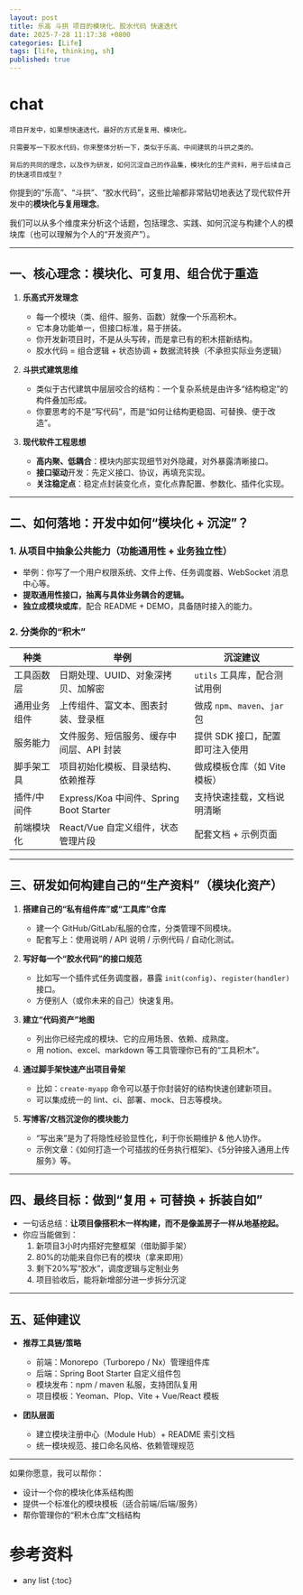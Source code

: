 ```yaml
---
layout: post
title: 乐高 斗拱 项目的模块化、胶水代码 快速迭代
date: 2025-7-28 11:17:38 +0800
categories: [Life]
tags: [life, thinking, sh]
published: true
---
```



# 


# chat

```
项目开发中，如果想快速迭代，最好的方式是复用、模块化。

只需要写一下胶水代码，你来整体分析一下，类似于乐高、中间建筑的斗拱之类的。

背后的共同的理念，以及作为研发，如何沉淀自己的作品集，模块化的生产资料，用于后续自己的快速项目成型？
```



你提到的“乐高”、“斗拱”、“胶水代码”，这些比喻都非常贴切地表达了现代软件开发中的**模块化与复用理念**。

我们可以从多个维度来分析这个话题，包括理念、实践、如何沉淀与构建个人的模块库（也可以理解为个人的“开发资产”）。

---

## 一、核心理念：模块化、可复用、组合优于重造

1. **乐高式开发理念**
   - 每一个模块（类、组件、服务、函数）就像一个乐高积木。
   - 它本身功能单一，但接口标准，易于拼装。
   - 你开发新项目时，不是从头写砖，而是拿已有的积木搭新结构。
   - 胶水代码 = 组合逻辑 + 状态协调 + 数据流转换（不承担实际业务逻辑）

2. **斗拱式建筑思维**
   - 类似于古代建筑中层层咬合的结构：一个复杂系统是由许多“结构稳定”的构件叠加形成。
   - 你要思考的不是“写代码”，而是“如何让结构更稳固、可替换、便于改造”。

3. **现代软件工程思想**
   - **高内聚、低耦合**：模块内部实现细节对外隐藏，对外暴露清晰接口。
   - **接口驱动**开发：先定义接口、协议，再填充实现。
   - **关注稳定点**：稳定点封装变化点，变化点靠配置、参数化、插件化实现。

---

## 二、如何落地：开发中如何“模块化 + 沉淀”？

### 1. 从项目中抽象公共能力（功能通用性 + 业务独立性）
   - 举例：你写了一个用户权限系统、文件上传、任务调度器、WebSocket 消息中心等。
   - **提取通用性接口，抽离与具体业务耦合的逻辑。**
   - **独立成模块或库**，配合 README + DEMO，具备随时接入的能力。

### 2. 分类你的“积木”
| 种类         | 举例                                       | 沉淀建议                          |
|--------------|--------------------------------------------|-----------------------------------|
| 工具函数层   | 日期处理、UUID、对象深拷贝、加解密         | `utils` 工具库，配合测试用例     |
| 通用业务组件 | 上传组件、富文本、图表封装、登录框         | 做成 `npm`、`maven`、`jar` 包    |
| 服务能力     | 文件服务、短信服务、缓存中间层、API 封装   | 提供 SDK 接口，配置即可注入使用 |
| 脚手架工具   | 项目初始化模板、目录结构、依赖推荐         | 做成模板仓库（如 Vite 模板）     |
| 插件/中间件  | Express/Koa 中间件、Spring Boot Starter    | 支持快速挂载，文档说明清晰      |
| 前端模块化   | React/Vue 自定义组件，状态管理片段         | 配套文档 + 示例页面               |

---

## 三、研发如何构建自己的“生产资料”（模块化资产）

1. **搭建自己的“私有组件库”或“工具库”仓库**
   - 建一个 GitHub/GitLab/私服的仓库，分类管理不同模块。
   - 配套写上：使用说明 / API 说明 / 示例代码 / 自动化测试。

2. **写好每一个“胶水代码”的接口规范**
   - 比如写一个插件式任务调度器，暴露 `init(config)`、`register(handler)` 接口。
   - 方便别人（或你未来的自己）快速复用。

3. **建立“代码资产”地图**
   - 列出你已经完成的模块、它的应用场景、依赖、成熟度。
   - 用 notion、excel、markdown 等工具管理你已有的“工具积木”。

4. **通过脚手架快速产出项目骨架**
   - 比如：`create-myapp` 命令可以基于你封装好的结构快速创建新项目。
   - 可以集成统一的 lint、ci、部署、mock、日志等模块。

5. **写博客/文档沉淀你的模块能力**
   - “写出来”是为了将隐性经验显性化，利于你长期维护 & 他人协作。
   - 示例文章：《如何打造一个可插拔的任务执行框架》、《5分钟接入通用上传服务》等。

---

## 四、最终目标：做到“复用 + 可替换 + 拆装自如”

- 一句话总结：**让项目像搭积木一样构建，而不是像盖房子一样从地基挖起。**
- 你应当能做到：
  1. 新项目3小时内搭好完整框架（借助脚手架）
  2. 80%的功能来自你已有的模块（拿来即用）
  3. 剩下20%写“胶水”，调度逻辑与定制业务
  4. 项目验收后，能将新增部分进一步拆分沉淀

---

## 五、延伸建议

- **推荐工具链/策略**
  - 前端：Monorepo（Turborepo / Nx）管理组件库
  - 后端：Spring Boot Starter 自定义组件包
  - 模块发布：npm / maven 私服，支持团队复用
  - 项目模板：Yeoman、Plop、Vite + Vue/React 模板

- **团队层面**
  - 建立模块注册中心（Module Hub）+ README 索引文档
  - 统一模块规范、接口命名风格、依赖管理规范

---

如果你愿意，我可以帮你：
- 设计一个你的模块化体系结构图
- 提供一个标准化的模块模板（适合前端/后端/服务）
- 帮你管理你的“积木仓库”文档结构


# 参考资料



* any list
{:toc}